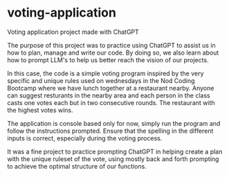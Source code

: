 # voting-application
 Voting application project made with ChatGPT

The purpose of this project was to practice using ChatGPT to assist us in how to plan, manage and write our code. By doing so, we also learn about how to prompt LLM's to help us better reach the vision of our projects.

In this case, the code is a simple voting program inspired by the very specific and unique rules used on wednesdays in the Nod Coding Bootcamp where we have lunch together at a restaurant nearby. Anyone can suggest resturants in the nearby area and each person in the class casts one votes each but in two consecutive rounds. The restaurant with the highest votes wins. 

The application is console based only for now, simply run the program and follow the instructions prompted. Ensure that the spelling in the different inputs is correct, especially during the voting process. 

It was a fine project to practice prompting ChatGPT in helping create a plan with the unique ruleset of the vote, using mostly back and forth prompting to achieve the optimal structure of our functions. 
